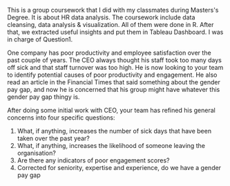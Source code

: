 This is a group coursework that I did with my classmates during Masters's Degree. It is about HR data analysis.
The coursework include data cleansing, data analysis & visualization. All of them were done in R. After that, we
extracted useful insights and put them in Tableau Dashboard. I was in charge of Question1.

One company has poor productivity and employee satisfaction over the past couple of years. The CEO always thought his 
staff took too many days off sick and that staff turnover was too high. He is now looking to your team to identify potential causes of poor productivity and 
engagement. He also read an article in the Financial Times that said something about the gender pay gap, and now he is concerned that his group might have whatever this gender 
pay gap thingy is. 

After doing some initial work with CEO, your team has refined his general concerns into four specific questions:
1. What, if anything, increases the number of sick days that have been taken over the past year?
2. What, if anything, increases the likelihood of someone leaving the organisation?
3. Are there any indicators of poor engagement scores?
4. Corrected for seniority, expertise and experience, do we have a gender pay gap
  
